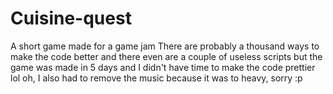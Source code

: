 # Cuisine-quest
A short game made for a game jam
There are probably a thousand ways to make the code better and there even are a couple of useless scripts but the game was made in 5 days and I didn't have time to make the code prettier lol
oh, I also had to remove the music because it was to heavy, sorry :p
